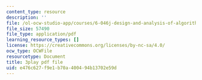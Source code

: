 ```yaml
---
content_type: resource
description: ''
file: /ol-ocw-studio-app/courses/6-046j-design-and-analysis-of-algorithms-spring-2015/e476c627f9e1b70a400494b13702e59d_09vU-wVwW3U.pdf
file_size: 57490
file_type: application/pdf
learning_resource_types: []
license: https://creativecommons.org/licenses/by-nc-sa/4.0/
ocw_type: OCWFile
resourcetype: Document
title: 3play pdf file
uid: e476c627-f9e1-b70a-4004-94b13702e59d
---
```

